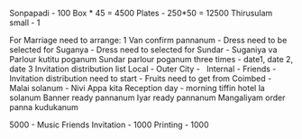 Sonpapadi - 100 Box * 45 = 4500
Plates - 250*50 = 12500
Thirusulam small - 1



For Marriage need to arrange:
1 Van confirm pannanum - 
Dress need to be selected for Suganya - 
Dress need to selected for Sundar - 
Suganiya va Parlour kutitu poganum
Sundar parlour poganum three times - date1, date 2, date 3
Invitation distribution list
	Local -
	Outer City -  	Internal - 
	Friends -  
Invitation distribution need to start - 
Fruits need to get from Coimbed - 
Malai solanum - Nivi Appa kita
Reception day - morning tiffin hotel la solanum
Banner ready pannanum
Iyar ready pannanum
Mangaliyam order panna kudukanum



5000 - Music
Friends Invitation - 1000
Printing - 1000
